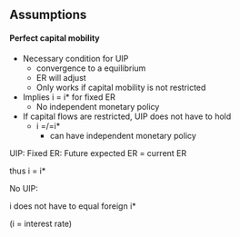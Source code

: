 ---
---

## Assumptions

#### Perfect capital mobility

* Necessary condition for UIP
  * convergence to a equilibrium
  * ER will adjust
  * Only works if capital mobility is not restricted
* Implies i = i\* for fixed ER
  * No independent monetary policy
* If capital flows are restricted, UIP does not have to hold
  * i =/=i\* 
    * can have independent monetary policy

UIP: Fixed ER: Future expected ER = current ER

thus i = i\*

No UIP:

i does not have to equal foreign i\*

(i = interest rate)

